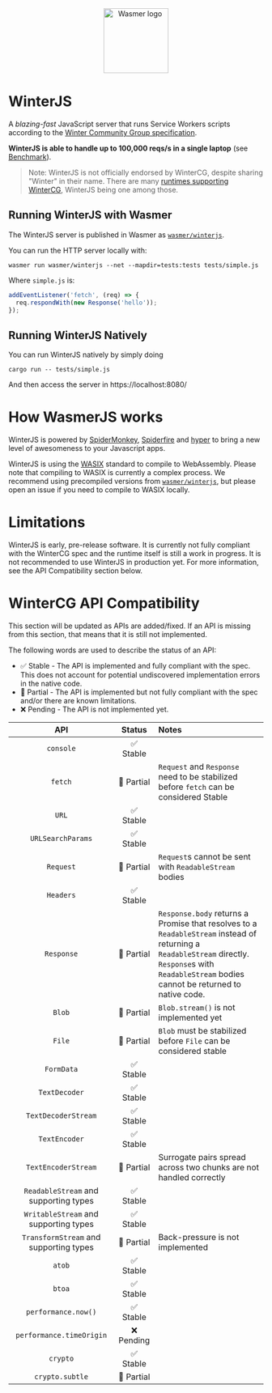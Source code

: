 <div align="center">
  <a href="https://winterjs.org" target="_blank">
    <picture>
      <source srcset="https://raw.githubusercontent.com/wasmerio/winterjs/main/assets/logo.png"  media="(prefers-color-scheme: dark)">
      <img width="128" src="https://raw.githubusercontent.com/wasmerio/winterjs/main/assets/logo.png" alt="Wasmer logo">
    </picture>
  </a>
</div>

# WinterJS

A *blazing-fast* JavaScript server that runs Service Workers scripts according to the [Winter Community Group specification](https://wintercg.org/).

**WinterJS is able to handle up to 100,000 reqs/s in a single laptop** (see [Benchmark](./benchmark)).

> Note: WinterJS is not officially endorsed by WinterCG, despite sharing "Winter" in their name. There are many [runtimes supporting WinterCG](https://runtime-keys.proposal.wintercg.org/), WinterJS being one among those.

## Running WinterJS with Wasmer

The WinterJS server is published in Wasmer as [`wasmer/winterjs`](https://wasmer.io/wasmer/winterjs).

You can run the HTTP server locally with:

```shell
wasmer run wasmer/winterjs --net --mapdir=tests:tests tests/simple.js
```

Where `simple.js` is:

```js
addEventListener('fetch', (req) => {
  req.respondWith(new Response('hello'));
});
```

## Running WinterJS Natively

You can run WinterJS natively by simply doing

```shell
cargo run -- tests/simple.js
```

And then access the server in https://localhost:8080/

# How WasmerJS works

WinterJS is powered by [SpiderMonkey](https://spidermonkey.dev/), [Spiderfire](https://github.com/Redfire75369/spiderfire) and [hyper](https://hyper.rs/)
to bring a new level of awesomeness to your Javascript apps.

WinterJS is using the [WASIX](https://wasix.org) standard to compile to WebAssembly. Please note that compiling to WASIX is currently a complex process. We recommend using precompiled versions from [`wasmer/winterjs`](https://wasmer.io/wasmer/winterjs), but please open an issue if you need to compile to WASIX locally.

# Limitations

WinterJS is early, pre-release software.
It is currently not fully compliant with the WinterCG spec and the runtime itself is still a work in progress.
It is not recommended to use WinterJS in production yet.
For more information, see the API Compatibility section below.

# WinterCG API Compatibility

This section will be updated as APIs are added/fixed.
If an API is missing from this section, that means that it is still not implemented.

The following words are used to describe the status of an API:

* ✅ Stable - The API is implemented and fully compliant with the spec. This does not account for potential undiscovered implementation errors in the native code.
* 🔶 Partial - The API is implemented but not fully compliant with the spec and/or there are known limitations.
* ❌ Pending - The API is not implemented yet.

|API|Status|Notes|
|:-:|:-:|:--|
|`console`|✅ Stable|
|`fetch`|🔶 Partial|`Request` and `Response` need to be stabilized before `fetch` can be considered Stable
|`URL`|✅ Stable|
|`URLSearchParams`|✅ Stable|
|`Request`|🔶 Partial|`Request`s cannot be sent with `ReadableStream` bodies
|`Headers`|✅ Stable|
|`Response`|🔶 Partial|`Response.body` returns a Promise that resolves to a `ReadableStream` instead of returning a `ReadableStream` directly.<br/>`Response`s with `ReadableStream` bodies cannot be returned to native code.
|`Blob`|🔶 Partial|`Blob.stream()` is not implemented yet
|`File`|🔶 Partial|`Blob` must be stabilized before `File` can be considered stable
|`FormData`|✅ Stable|
|`TextDecoder`|✅ Stable|
|`TextDecoderStream`|✅ Stable|
|`TextEncoder`|✅ Stable|
|`TextEncoderStream`|🔶 Partial|Surrogate pairs spread across two chunks are not handled correctly
|`ReadableStream` and supporting types|✅ Stable|
|`WritableStream` and supporting types|✅ Stable|
|`TransformStream` and supporting types|🔶 Partial|Back-pressure is not implemented
|`atob`|✅ Stable|
|`btoa`|✅ Stable|
|`performance.now()`|✅ Stable|
|`performance.timeOrigin`|❌ Pending|
|`crypto`|✅ Stable|
|`crypto.subtle`|🔶 Partial|
